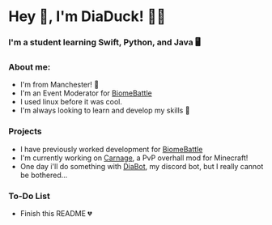 # Hey :wave:, I'm DiaDuck! 💎🦆

### I'm a student learning Swift, Python, and Java 🖥️

### About me:
- I'm from Manchester! 📌
- I'm an Event Moderator for [BiomeBattle](https://twitter.com/BiomeBattle)
- I used linux before it was cool.
- I'm always looking to learn and develop my skills 🎉

### Projects
- I have previously worked development for [BiomeBattle](https://twitter.com/BiomeBattle)
- I'm currently working on [Carnage](https://github.com/TeamCarnage/Carnage), a PvP overhall mod for Minecraft!
- One day i'll do something with [DiaBot](https://github.com/diaduck/DiaBot), my discord bot, but I really cannot be bothered...

### To-Do List
- Finish this README 💔


<!---
diaduck/diaduck is a ✨ special ✨ repository because its `README.md` (this file) appears on your GitHub profile.
You can click the Preview link to take a look at your changes.
--->
